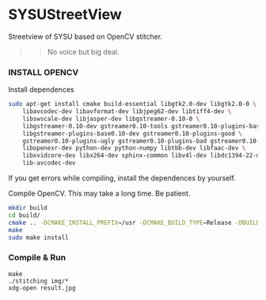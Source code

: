 SYSUStreetView
==============

Streetview of SYSU based on OpenCV stitcher.

>> No voice but big deal.

### INSTALL OPENCV

Install dependences

```bash
sudo apt-get install cmake build-essential libgtk2.0-dev libgtk2.0-0 \
    libavcodec-dev libavformat-dev libjpeg62-dev libtiff4-dev \
    libswscale-dev libjasper-dev libgstreamer-0.10-0 \
    libgstreamer-0.10-dev gstreamer0.10-tools gstreamer0.10-plugins-base \
    libgstreamer-plugins-base0.10-dev gstreamer0.10-plugins-good \
    gstreamer0.10-plugins-ugly gstreamer0.10-plugins-bad gstreamer0.10-ffmpeg \
    libopenexr-dev python-dev python-numpy libtbb-dev libfaac-dev \
    libxvidcore-dev libx264-dev sphinx-common libv4l-dev libdc1394-22-dev \
    lib-avcodec-dev 
```

If you get errors while compiling, install the dependences by yourself.

Compile OpenCV. This may take a long time. Be patient.

```bash
mkdir build
cd build/
cmake .. -DCMAKE_INSTALL_PREFIX=/usr -DCMAKE_BUILD_TYPE=Release -DBUILD_EXAMPLES=ON -DWITH_OPENNI=ON -DWITH_OPENGL=ON
make
sudo make install
```

### Compile & Run
```
make
./stitching img/*
xdg-open result.jpg
```
